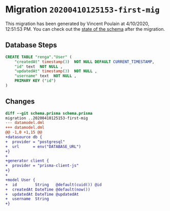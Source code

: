# Migration `20200410125153-first-mig`

This migration has been generated by Vincent Poulain at 4/10/2020, 12:51:53 PM.
You can check out the [state of the schema](./schema.prisma) after the migration.

## Database Steps

```sql
CREATE TABLE "renga"."User" (
    "createdAt" timestamp(3)  NOT NULL DEFAULT CURRENT_TIMESTAMP,
    "id" text  NOT NULL ,
    "updatedAt" timestamp(3)  NOT NULL ,
    "username" text  NOT NULL ,
    PRIMARY KEY ("id")
) 
```

## Changes

```diff
diff --git schema.prisma schema.prisma
migration ..20200410125153-first-mig
--- datamodel.dml
+++ datamodel.dml
@@ -1,0 +1,15 @@
+datasource db {
+  provider = "postgresql"
+  url      = env("DATABASE_URL")
+}
+
+generator client {
+  provider = "prisma-client-js"
+}
+
+model User {
+  id        String   @default(cuid()) @id
+  createdAt DateTime @default(now())
+  updatedAt DateTime @updatedAt
+  username  String
+}
```


